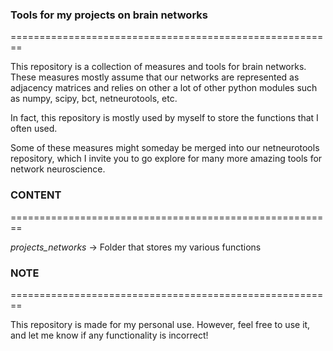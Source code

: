 ### Tools for my projects on brain networks
========================================================

This repository is a collection of measures and tools for brain networks.
These measures mostly assume that our networks are represented as
adjacency matrices and relies on other a lot of other python modules such
as numpy, scipy, bct, netneurotools, etc.

In fact, this repository is mostly used by myself to store the functions
that I often used.

Some of these measures might someday be merged into our netneurotools
repository, which I invite you to go explore for many more amazing 
tools for network neuroscience.

### CONTENT

========================================================

_projects_networks_           -> Folder that stores my various functions

### NOTE
========================================================

This repository is made for my personal use. However, feel free to use it,
and let me know if any functionality is incorrect!

